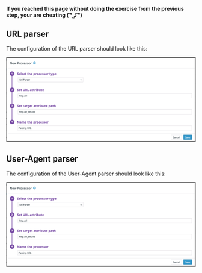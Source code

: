 **If you reached this page without doing the exercise from the previous step, your are cheating ( ͡° ͜ʖ ͡°)**

## URL parser

The configuration of the URL parser should look like this:

![url-parser](https://raw.githubusercontent.com/l0k0ms/workshops/master/log-workshop-4/images/url-parser.png)

## User-Agent parser

The configuration of the User-Agent parser should look like this:

![user-agent](https://raw.githubusercontent.com/l0k0ms/workshops/master/log-workshop-4/images/url-parser.png)

